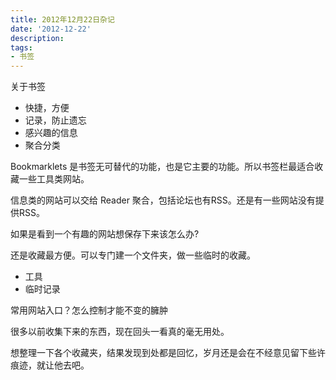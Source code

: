 ```yaml
---
title: 2012年12月22日杂记
date: '2012-12-22'
description:
tags:
- 书签
---
```


关于书签

- 快捷，方便
- 记录，防止遗忘
- 感兴趣的信息
- 聚合分类

Bookmarklets 是书签无可替代的功能，也是它主要的功能。所以书签栏最适合收藏一些工具类网站。

信息类的网站可以交给 Reader 聚合，包括论坛也有RSS。还是有一些网站没有提供RSS。

如果是看到一个有趣的网站想保存下来该怎么办?

还是收藏最方便。可以专门建一个文件夹，做一些临时的收藏。

- 工具
- 临时记录



常用网站入口？怎么控制才能不变的臃肿

很多以前收集下来的东西，现在回头一看真的毫无用处。

想整理一下各个收藏夹，结果发现到处都是回忆，岁月还是会在不经意见留下些许痕迹，就让他去吧。
